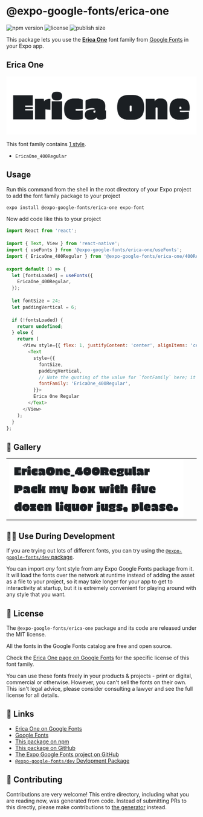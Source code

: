 # @expo-google-fonts/erica-one

![npm version](https://flat.badgen.net/npm/v/@expo-google-fonts/erica-one)
![license](https://flat.badgen.net/github/license/expo/google-fonts)
![publish size](https://flat.badgen.net/packagephobia/install/@expo-google-fonts/erica-one)

This package lets you use the [**Erica One**](https://fonts.google.com/specimen/Erica+One) font family from [Google Fonts](https://fonts.google.com/) in your Expo app.

## Erica One

![Erica One](./font-family.png)

This font family contains [1 style](#-gallery).

- `EricaOne_400Regular`

## Usage

Run this command from the shell in the root directory of your Expo project to add the font family package to your project
```sh
expo install @expo-google-fonts/erica-one expo-font
```

Now add code like this to your project
```js
import React from 'react';

import { Text, View } from 'react-native';
import { useFonts } from '@expo-google-fonts/erica-one/useFonts';
import { EricaOne_400Regular } from '@expo-google-fonts/erica-one/400Regular';

export default () => {
  let [fontsLoaded] = useFonts({
    EricaOne_400Regular,
  });

  let fontSize = 24;
  let paddingVertical = 6;

  if (!fontsLoaded) {
    return undefined;
  } else {
    return (
      <View style={{ flex: 1, justifyContent: 'center', alignItems: 'center' }}>
        <Text
          style={{
            fontSize,
            paddingVertical,
            // Note the quoting of the value for `fontFamily` here; it expects a string!
            fontFamily: 'EricaOne_400Regular',
          }}>
          Erica One Regular
        </Text>
      </View>
    );
  }
};

```

## 🔡 Gallery


||||
|-|-|-|
|![EricaOne_400Regular](./EricaOne_400Regular.ttf.png)||||


## 👩‍💻 Use During Development

If you are trying out lots of different fonts, you can try using the [`@expo-google-fonts/dev` package](https://github.com/expo/google-fonts/tree/master/font-packages/dev#readme).

You can import *any* font style from any Expo Google Fonts package from it. It will load the fonts
over the network at runtime instead of adding the asset as a file to your project, so it may take longer
for your app to get to interactivity at startup, but it is extremely convenient
for playing around with any style that you want.

## 📖 License

The `@expo-google-fonts/erica-one` package and its code are released under the MIT license.

All the fonts in the Google Fonts catalog are free and open source.

Check the [Erica One page on Google Fonts](https://fonts.google.com/specimen/Erica+One) for the specific license of this font family.

You can use these fonts freely in your products & projects - print or digital, commercial or otherwise. However, you can't sell the fonts on their own. This isn't legal advice, please consider consulting a lawyer and see the full license for all details.

## 🔗 Links

- [Erica One on Google Fonts](https://fonts.google.com/specimen/Erica+One)
- [Google Fonts](https://fonts.google.com/)
- [This package on npm](https://www.npmjs.com/package/@expo-google-fonts/erica-one)
- [This package on GitHub](https://github.com/expo/google-fonts/tree/master/font-packages/erica-one)
- [The Expo Google Fonts project on GitHub](https://github.com/expo/google-fonts)
- [`@expo-google-fonts/dev` Devlopment Package](https://github.com/expo/google-fonts/tree/master/font-packages/dev)

## 🤝 Contributing

Contributions are very welcome! This entire directory, including what you are reading now, was generated from code. Instead of submitting PRs to this directly, please make contributions to [the generator](https://github.com/expo/google-fonts/tree/master/packages/generator) instead.
